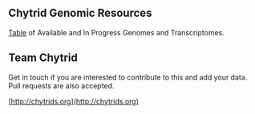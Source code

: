 ## Chytrid Genomic Resources

[Table](genome_projects.csv) of Available and In Progress Genomes and Transcriptomes.

## Team Chytrid

Get in touch if you are interested to contribute to this and add your data. Pull requests are also accepted.

[http://chytrids.org](http://chytrids.org)
